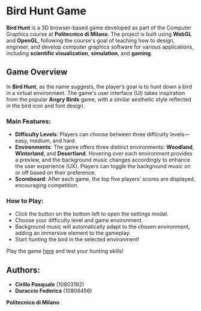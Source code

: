 # Bird Hunt Game

**Bird Hunt** is a 3D browser-based game developed as part of the Computer Graphics course at **Politecnico di Milano**. The project is built using **WebGL** and **OpenGL**, following the course's goal of teaching how to design, engineer, and develop computer graphics software for various applications, including **scientific visualization**, **simulation**, and **gaming**.

## Game Overview

In **Bird Hunt**, as the name suggests, the player’s goal is to hunt down a bird in a virtual environment. The game's user interface (UI) takes inspiration from the popular **Angry Birds** game, with a similar aesthetic style reflected in the bird icon and font design.

### Main Features:
- **Difficulty Levels**: Players can choose between three difficulty levels—easy, medium, and hard.
- **Environments**: The game offers three distinct environments: **Woodland**, **Winterland**, and **Desertland**. Hovering over each environment provides a preview, and the background music changes accordingly to enhance the user experience (UX). Players can toggle the background music on or off based on their preference.
- **Scoreboard**: After each game, the top five players’ scores are displayed, encouraging competition.

### How to Play:
- Click the button on the bottom left to open the settings modal.
- Choose your difficulty level and game environment.
- Background music will automatically adapt to the chosen environment, adding an immersive element to the gameplay.
- Start hunting the bird in the selected environment!

Play the game [here](https://pasqualecirillo.github.io/Computer-Graphics/) and test your hunting skills!

## Authors:
- **Cirillo Pasquale** (10803192)
- **Duraccio Federica** (10806456)

**Politecnico di Milano**
